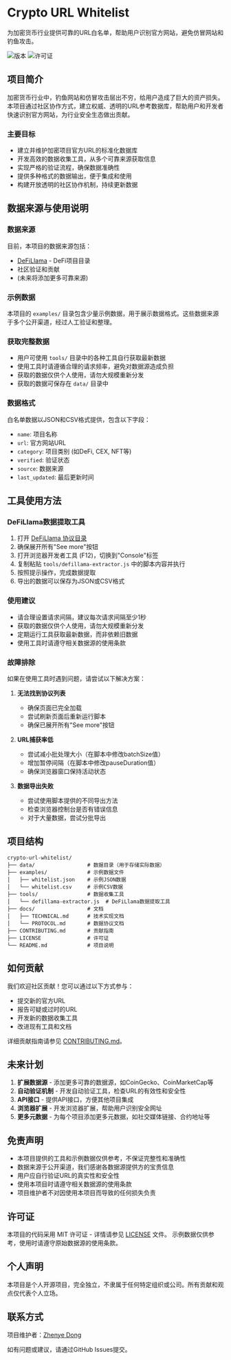 # Crypto URL Whitelist

为加密货币行业提供可靠的URL白名单，帮助用户识别官方网站，避免仿冒网站和钓鱼攻击。

![版本](https://img.shields.io/badge/版本-0.1.0-blue)
![许可证](https://img.shields.io/badge/许可证-MIT-green)

## 项目简介

加密货币行业中，钓鱼网站和仿冒攻击层出不穷，给用户造成了巨大的资产损失。本项目通过社区协作方式，建立权威、透明的URL参考数据库，帮助用户和开发者快速识别官方网站，为行业安全生态做出贡献。

### 主要目标

- 建立并维护加密项目官方URL的标准化数据库
- 开发高效的数据收集工具，从多个可靠来源获取信息
- 实现严格的验证流程，确保数据准确性
- 提供多种格式的数据输出，便于集成和使用
- 构建开放透明的社区协作机制，持续更新数据

## 数据来源与使用说明

### 数据来源

目前，本项目的数据来源包括：

- [DeFiLlama](https://defillama.com/directory) - DeFi项目目录
- 社区验证和贡献
- (未来将添加更多可靠来源)

### 示例数据

本项目的 `examples/` 目录包含少量示例数据，用于展示数据格式。这些数据来源于多个公开渠道，经过人工验证和整理。

### 获取完整数据

- 用户可使用 `tools/` 目录中的各种工具自行获取最新数据
- 使用工具时请遵循合理的请求频率，避免对数据源造成负担
- 获取的数据仅供个人使用，请勿大规模重新分发
- 获取的数据可保存在 `data/` 目录中

### 数据格式

白名单数据以JSON和CSV格式提供，包含以下字段：

- `name`: 项目名称
- `url`: 官方网站URL
- `category`: 项目类别 (如DeFi, CEX, NFT等)
- `verified`: 验证状态
- `source`: 数据来源
- `last_updated`: 最后更新时间

## 工具使用方法

### DeFiLlama数据提取工具

1. 打开 [DeFiLlama 协议目录](https://defillama.com/directory)
2. 确保展开所有"See more"按钮
3. 打开浏览器开发者工具 (F12)，切换到"Console"标签
4. 复制粘贴 `tools/defillama-extractor.js` 中的脚本内容并执行
5. 按照提示操作，完成数据提取
6. 导出的数据可以保存为JSON或CSV格式

### 使用建议

- 请合理设置请求间隔，建议每次请求间隔至少1秒
- 获取的数据仅供个人使用，请勿大规模重新分发
- 定期运行工具获取最新数据，而非依赖旧数据
- 使用工具时请遵守相关数据源的使用条款

### 故障排除

如果在使用工具时遇到问题，请尝试以下解决方案：

1. **无法找到协议列表**
   - 确保页面已完全加载
   - 尝试刷新页面后重新运行脚本
   - 确保已展开所有"See more"按钮

2. **URL捕获率低**
   - 尝试减小批处理大小（在脚本中修改batchSize值）
   - 增加暂停间隔（在脚本中修改pauseDuration值）
   - 确保浏览器窗口保持活动状态

3. **数据导出失败**
   - 尝试使用脚本提供的不同导出方法
   - 检查浏览器控制台是否有错误信息
   - 对于大量数据，尝试分批导出

## 项目结构

```
crypto-url-whitelist/
├── data/                 # 数据目录（用于存储实际数据）
├── examples/             # 示例数据文件
│   ├── whitelist.json    # 示例JSON数据
│   └── whitelist.csv     # 示例CSV数据
├── tools/                # 数据收集工具
│   └── defillama-extractor.js  # DeFiLlama数据提取工具
├── docs/                 # 文档
│   ├── TECHNICAL.md      # 技术实现文档
│   └── PROTOCOL.md       # 数据协议文档
├── CONTRIBUTING.md       # 贡献指南
├── LICENSE               # 许可证
└── README.md             # 项目说明
```

## 如何贡献

我们欢迎社区贡献！您可以通过以下方式参与：

- 提交新的官方URL
- 报告可疑或过时的URL
- 开发新的数据收集工具
- 改进现有工具和文档

详细贡献指南请参见 [CONTRIBUTING.md](CONTRIBUTING.md)。

## 未来计划

1. **扩展数据源** - 添加更多可靠的数据源，如CoinGecko、CoinMarketCap等
2. **自动验证机制** - 开发自动验证工具，检查URL的有效性和安全性
3. **API接口** - 提供API接口，方便其他项目集成
4. **浏览器扩展** - 开发浏览器扩展，帮助用户识别安全网址
5. **更多元数据** - 为每个项目添加更多元数据，如社交媒体链接、合约地址等

## 免责声明

- 本项目提供的工具和示例数据仅供参考，不保证完整性和准确性
- 数据来源于公开渠道，我们感谢各数据源提供方的宝贵信息
- 用户应自行验证URL的真实性和安全性
- 使用本项目时请遵守相关数据源的使用条款
- 项目维护者不对因使用本项目而导致的任何损失负责

## 许可证

本项目的代码采用 MIT 许可证 - 详情请参见 [LICENSE](LICENSE) 文件。
示例数据仅供参考，使用时请遵守原始数据源的使用条款。

## 个人声明

本项目是个人开源项目，完全独立，不隶属于任何特定组织或公司。所有贡献和观点仅代表个人立场。

## 联系方式

项目维护者：[Zhenye Dong](https://github.com/dongzhenye)

如有问题或建议，请通过GitHub Issues提交。
